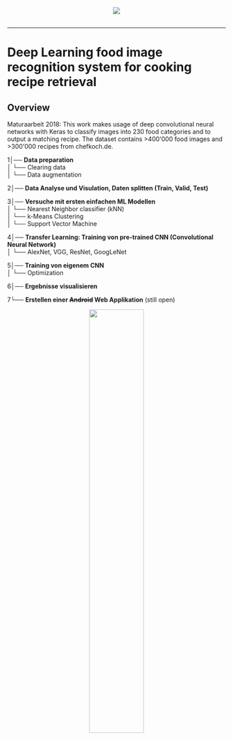 <div align="center">
  <img src="https://i.imgur.com/NDDPCQY.png"><br><br>
</div>

-----------------

# Deep Learning food image recognition system for cooking recipe retrieval

## Overview
Maturaarbeit 2018: This work makes usage of deep convolutional neural networks with Keras to classify images into 230 food categories and to output a matching recipe. The dataset contains >400'000 food images and >300'000 recipes from chefkoch.de.

1│── **Data preparation**  
  │   └── Clearing data  
  │   └── Data augmentation  
  
2│── **Data Analyse und Visulation, Daten splitten (Train, Valid, Test)**  

3│── **Versuche mit ersten einfachen ML Modellen**  
  │   └── Nearest Neighbor classifier (kNN)  
  │   └── k-Means Clustering  
  │   └── Support Vector Machine   
  
4│── **Transfer Learning: Training von pre-trained CNN (Convolutional Neural Network)**  
  │   └── AlexNet, VGG, ResNet, GoogLeNet  
  
5│── **Training von eigenem CNN**  
  │   └── Optimization  
  
6│── **Ergebnisse visualisieren**  

7└── **Erstellen einer ~~Android~~ Web Applikation** (still open)

<div align="center">
  <img src="https://i.imgur.com/Kfq7AQH.png" width=50%><br><br>
</div>
